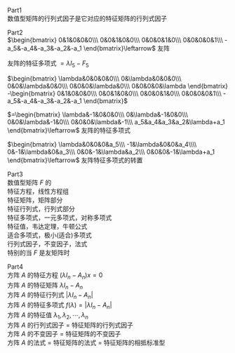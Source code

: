 Part1  
数值型矩阵的行列式因子是它对应的特征矩阵的行列式因子  
  
Part2  
 $\begin{bmatrix}  
0&1&0&0&0\\\  
0&0&1&0&0\\\  
0&0&0&1&0\\\  
0&0&0&0&1\\\  
-a_5&-a_4&-a_3&-a_2&-a_1  
\end{bmatrix}\leftarrow$ 友阵  
  
友阵的特征多项式 $=\lambda I_5-F_5$  
  
 $\begin{bmatrix}  
\lambda&0&0&0&0\\\  
0&\lambda&0&0&0\\\  
0&0&\lambda&0&0\\\  
0&0&0&\lambda&0\\\  
0&0&0&0&\lambda  
\end{bmatrix}  
-\begin{bmatrix}  
0&1&0&0&0\\\  
0&0&1&0&0\\\  
0&0&0&1&0\\\  
0&0&0&0&1\\\  
-a_5&-a_4&-a_3&-a_2&-a_1  
\end{bmatrix}$  
  
 $=\begin{bmatrix}  
\lambda&-1&0&0&0\\\  
0&\lambda&-1&0&0\\\  
0&0&\lambda&-1&0\\\  
0&0&0&\lambda&-1\\\  
a_5&a_4&a_3&a_2&\lambda+a_1  
\end{bmatrix}\leftarrow$ 友阵的特征多项式  
  
 $\begin{bmatrix}  
\lambda&0&0&0&a_5\\\  
-1&\lambda&0&0&a_4\\\\  
0&-1&\lambda&0&a_3\\\  
0&0&-1&\lambda&a_2\\\  
0&0&0&-1&\lambda+a_1  
\end{bmatrix}\leftarrow$ 友阵特征多项式的转置  
  
Part3  
数值型矩阵 $F$ 的  
特征方程，线性方程组  
特征矩阵，矩阵部分  
特征行列式，行列式部分  
特征多项式，一元多项式，对称多项式  
特征值，韦达定理，牛顿公式  
适合多项式，极小(适合)多项式  
行列式因子，不变因子，法式  
特别的当 $F$ 是友矩阵时  
  
Part4  
方阵 $A$ 的特征方程 $(\lambda I_n-A_n)x=0$  
方阵 $A$ 的特征矩阵 $\lambda I_n-A_n$  
方阵 $A$ 的特征行列式 $|\lambda I_n-A_n|$  
方阵 $A$ 的特征多项式 $f(\lambda)=|\lambda I_n-A_n|$  
方阵 $A$ 的特征值 $\lambda_1,\lambda_2,\cdots,\lambda_n$  
方阵 $A$ 的行列式因子 $=$ 特征矩阵的行列式因子  
方阵 $A$ 的不变因子 $=$ 特征矩阵的不变因子  
方阵 $A$ 的法式 $=$ 特征矩阵的法式 $=$ 特征矩阵的相抵标准型  
